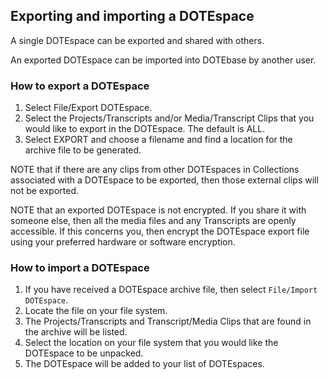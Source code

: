 ## Exporting and importing a DOTEspace

A single DOTEspace can be exported and shared with others.

An exported DOTEspace can be imported into DOTEbase by another user.

### How to export a DOTEspace

1. Select File/Export DOTEspace.
1. Select the Projects/Transcripts and/or Media/Transcript Clips that you would like to export in the DOTEspace.
The default is ALL.
1. Select EXPORT and choose a filename and find a location for the archive file to be generated.

NOTE that if there are any clips from other DOTEspaces in Collections associated with a DOTEspace to be exported, then those external clips will not be exported.

NOTE that an exported DOTEspace is not encrypted.
If you share it with someone else, then all the media files and any Transcripts are openly accessible.
If this concerns you, then encrypt the DOTEspace export file using your preferred hardware or software encryption.

### How to import a DOTEspace

1. If you have received a DOTEspace archive file, then select `File/Import DOTEspace`.
1. Locate the file on your file system.
1. The Projects/Transcripts and Transcript/Media Clips that are found in the archive will be listed.
1. Select the location on your file system that you would like the DOTEspace to be unpacked.
1. The DOTEspace will be added to your list of DOTEspaces.
